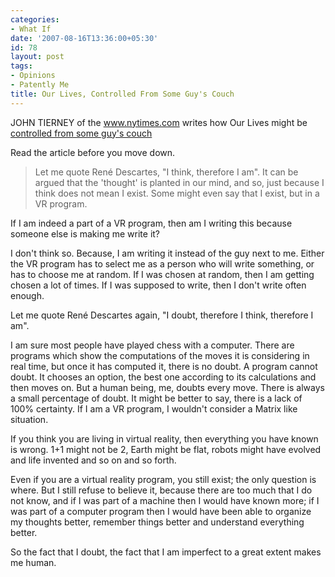 ```yaml
---
categories:
- What If
date: '2007-08-16T13:36:00+05:30'
id: 78
layout: post
tags:
- Opinions
- Patently Me
title: Our Lives, Controlled From Some Guy's Couch
---
```


JOHN TIERNEY of the www.nytimes.com writes how Our Lives might be [controlled from some guy's couch](https://www.nytimes.com/2007/08/14/science/14tier.html)

Read the article before you move down.


>Let me quote René Descartes, "I think, therefore I am". It can be argued that the 'thought' is planted in our mind, and so, just because I think does not mean I exist. Some might even say that I exist, but in a VR program.

If I am indeed a part of a VR program, then am I writing this because someone else is making me write it?

I don't think so. Because, I am writing it instead of the guy next to me. Either the VR program has to select me as a person who will write something, or has to choose me at random. If I was chosen at random, then I am getting chosen a lot of times. If I was supposed to write, then I don't write often enough.

Let me quote René Descartes again, "I doubt, therefore I think, therefore I am".

I am sure most people have played chess with a computer. There are programs which show the computations of the moves it is considering in real time, but once it has computed it, there is no doubt. A program cannot doubt. It chooses an option, the best one according to its calculations and then moves on. But a human being, me, doubts every move. There is always a small percentage of doubt. It might be better to say, there is a lack of 100% certainty. If I am a VR program, I wouldn't consider a Matrix like situation.

If you think you are living in virtual reality, then everything you have known is wrong. 1+1 might not be 2, Earth might be flat, robots might have evolved and life invented and so on and so forth.

Even if you are a virtual reality program, you still exist; the only question is where. But I still refuse to believe it, because there are too much that I do not know, and if I was part of a machine then I would have known more; if I was part of a computer program then I would have been able to organize my thoughts better, remember things better and understand everything better.

So the fact that I doubt, the fact that I am imperfect to a great extent makes me human.
